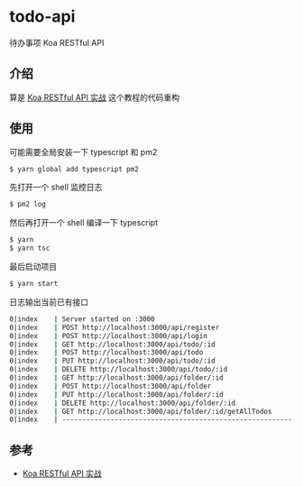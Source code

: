 # todo-api

待办事项 Koa RESTful API

## 介绍

算是 [Koa RESTful API 实战](https://github.com/MiYogurt/todo-api "github") 这个教程的代码重构

## 使用

可能需要全局安装一下 typescript 和 pm2

```bash
$ yarn global add typescript pm2
```

先打开一个 shell 监控日志

```bash
$ pm2 log
```

然后再打开一个 shell 编译一下 typescript

```bash
$ yarn
$ yarn tsc
```

最后启动项目

```bash
$ yarn start
```

日志输出当前已有接口

```bash
0|index    | Server started on :3000
0|index    | POST http://localhost:3000/api/register
0|index    | POST http://localhost:3000/api/login
0|index    | GET http://localhost:3000/api/todo/:id
0|index    | POST http://localhost:3000/api/todo
0|index    | PUT http://localhost:3000/api/todo/:id
0|index    | DELETE http://localhost:3000/api/todo/:id
0|index    | GET http://localhost:3000/api/folder/:id
0|index    | POST http://localhost:3000/api/folder
0|index    | PUT http://localhost:3000/api/folder/:id
0|index    | DELETE http://localhost:3000/api/folder/:id
0|index    | GET http://localhost:3000/api/folder/:id/getAllTodos
0|index    | -----------------------------------------------------------
```

## 参考

-   [Koa RESTful API 实战](https://github.com/MiYogurt/nodelover-books/tree/master/docs/koa-todo-api "github")
